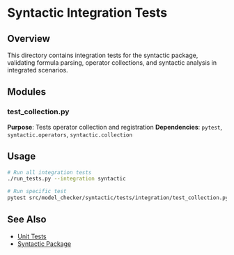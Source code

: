 # Syntactic Integration Tests

## Overview

This directory contains integration tests for the syntactic package, validating formula parsing, operator collections, and syntactic analysis in integrated scenarios.

## Modules

### test_collection.py
**Purpose**: Tests operator collection and registration
**Dependencies**: `pytest`, `syntactic.operators`, `syntactic.collection`

## Usage

```bash
# Run all integration tests
./run_tests.py --integration syntactic

# Run specific test
pytest src/model_checker/syntactic/tests/integration/test_collection.py -v
```

## See Also

- [Unit Tests](../unit/README.md)
- [Syntactic Package](../../README.md)